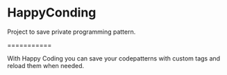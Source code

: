 HappyConding
============

Project to save private programming pattern.

===========

With Happy Coding you can save your codepatterns with custom tags and reload them when needed.

